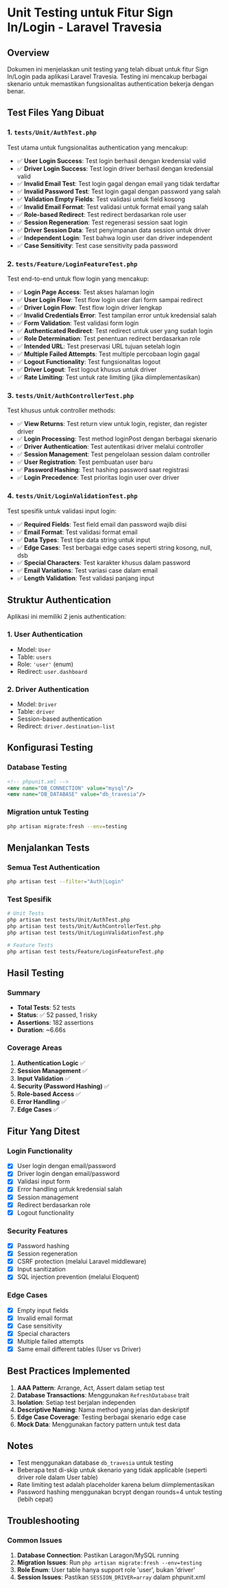 # Unit Testing untuk Fitur Sign In/Login - Laravel Travesia

## Overview

Dokumen ini menjelaskan unit testing yang telah dibuat untuk fitur Sign In/Login pada aplikasi Laravel Travesia. Testing ini mencakup berbagai skenario untuk memastikan fungsionalitas authentication bekerja dengan benar.

## Test Files Yang Dibuat

### 1. `tests/Unit/AuthTest.php`
Test utama untuk fungsionalitas authentication yang mencakup:

- ✅ **User Login Success**: Test login berhasil dengan kredensial valid
- ✅ **Driver Login Success**: Test login driver berhasil dengan kredensial valid  
- ✅ **Invalid Email Test**: Test login gagal dengan email yang tidak terdaftar
- ✅ **Invalid Password Test**: Test login gagal dengan password yang salah
- ✅ **Validation Empty Fields**: Test validasi untuk field kosong
- ✅ **Invalid Email Format**: Test validasi untuk format email yang salah
- ✅ **Role-based Redirect**: Test redirect berdasarkan role user
- ✅ **Session Regeneration**: Test regenerasi session saat login
- ✅ **Driver Session Data**: Test penyimpanan data session untuk driver
- ✅ **Independent Login**: Test bahwa login user dan driver independent
- ✅ **Case Sensitivity**: Test case sensitivity pada password

### 2. `tests/Feature/LoginFeatureTest.php`
Test end-to-end untuk flow login yang mencakup:

- ✅ **Login Page Access**: Test akses halaman login
- ✅ **User Login Flow**: Test flow login user dari form sampai redirect
- ✅ **Driver Login Flow**: Test flow login driver lengkap
- ✅ **Invalid Credentials Error**: Test tampilan error untuk kredensial salah
- ✅ **Form Validation**: Test validasi form login
- ✅ **Authenticated Redirect**: Test redirect untuk user yang sudah login
- ✅ **Role Determination**: Test penentuan redirect berdasarkan role
- ✅ **Intended URL**: Test preservasi URL tujuan setelah login
- ✅ **Multiple Failed Attempts**: Test multiple percobaan login gagal
- ✅ **Logout Functionality**: Test fungsionalitas logout
- ✅ **Driver Logout**: Test logout khusus untuk driver
- ✅ **Rate Limiting**: Test untuk rate limiting (jika diimplementasikan)

### 3. `tests/Unit/AuthControllerTest.php`
Test khusus untuk controller methods:

- ✅ **View Returns**: Test return view untuk login, register, dan register driver
- ✅ **Login Processing**: Test method loginPost dengan berbagai skenario
- ✅ **Driver Authentication**: Test autentikasi driver melalui controller
- ✅ **Session Management**: Test pengelolaan session dalam controller
- ✅ **User Registration**: Test pembuatan user baru
- ✅ **Password Hashing**: Test hashing password saat registrasi
- ✅ **Login Precedence**: Test prioritas login user over driver

### 4. `tests/Unit/LoginValidationTest.php`
Test spesifik untuk validasi input login:

- ✅ **Required Fields**: Test field email dan password wajib diisi
- ✅ **Email Format**: Test validasi format email
- ✅ **Data Types**: Test tipe data string untuk input
- ✅ **Edge Cases**: Test berbagai edge cases seperti string kosong, null, dsb
- ✅ **Special Characters**: Test karakter khusus dalam password
- ✅ **Email Variations**: Test variasi case dalam email
- ✅ **Length Validation**: Test validasi panjang input

## Struktur Authentication

Aplikasi ini memiliki 2 jenis authentication:

### 1. User Authentication
- Model: `User`
- Table: `users`
- Role: `'user'` (enum)
- Redirect: `user.dashboard`

### 2. Driver Authentication  
- Model: `Driver`
- Table: `driver`
- Session-based authentication
- Redirect: `driver.destination-list`

## Konfigurasi Testing

### Database Testing
```xml
<!-- phpunit.xml -->
<env name="DB_CONNECTION" value="mysql"/>
<env name="DB_DATABASE" value="db_travesia"/>
```

### Migration untuk Testing
```bash
php artisan migrate:fresh --env=testing
```

## Menjalankan Tests

### Semua Test Authentication
```bash
php artisan test --filter="Auth|Login"
```

### Test Spesifik
```bash
# Unit Tests
php artisan test tests/Unit/AuthTest.php
php artisan test tests/Unit/AuthControllerTest.php
php artisan test tests/Unit/LoginValidationTest.php

# Feature Tests
php artisan test tests/Feature/LoginFeatureTest.php
```

## Hasil Testing

### Summary
- **Total Tests**: 52 tests
- **Status**: ✅ 52 passed, 1 risky
- **Assertions**: 182 assertions
- **Duration**: ~6.66s

### Coverage Areas
1. **Authentication Logic** ✅
2. **Session Management** ✅
3. **Input Validation** ✅
4. **Security (Password Hashing)** ✅
5. **Role-based Access** ✅
6. **Error Handling** ✅
7. **Edge Cases** ✅

## Fitur Yang Ditest

### Login Functionality
- [x] User login dengan email/password
- [x] Driver login dengan email/password  
- [x] Validasi input form
- [x] Error handling untuk kredensial salah
- [x] Session management
- [x] Redirect berdasarkan role
- [x] Logout functionality

### Security Features
- [x] Password hashing
- [x] Session regeneration
- [x] CSRF protection (melalui Laravel middleware)
- [x] Input sanitization
- [x] SQL injection prevention (melalui Eloquent)

### Edge Cases
- [x] Empty input fields
- [x] Invalid email format
- [x] Case sensitivity
- [x] Special characters
- [x] Multiple failed attempts
- [x] Same email different tables (User vs Driver)

## Best Practices Implemented

1. **AAA Pattern**: Arrange, Act, Assert dalam setiap test
2. **Database Transactions**: Menggunakan `RefreshDatabase` trait
3. **Isolation**: Setiap test berjalan independen
4. **Descriptive Naming**: Nama method yang jelas dan deskriptif
5. **Edge Case Coverage**: Testing berbagai skenario edge case
6. **Mock Data**: Menggunakan factory pattern untuk test data

## Notes

- Test menggunakan database `db_travesia` untuk testing
- Beberapa test di-skip untuk skenario yang tidak applicable (seperti driver role dalam User table)
- Rate limiting test adalah placeholder karena belum diimplementasikan
- Password hashing menggunakan bcrypt dengan rounds=4 untuk testing (lebih cepat)

## Troubleshooting

### Common Issues
1. **Database Connection**: Pastikan Laragon/MySQL running
2. **Migration Issues**: Run `php artisan migrate:fresh --env=testing`
3. **Role Enum**: User table hanya support role 'user', bukan 'driver'
4. **Session Issues**: Pastikan `SESSION_DRIVER=array` dalam phpunit.xml 